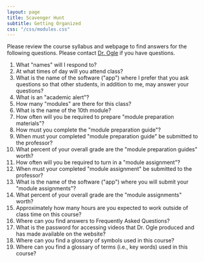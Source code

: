 ```yaml
---
layout: page
title: Scavenger Hunt
subtitle: Getting Organized
css: "/css/modules.css"
---
```


<div class="alert alert-warning">
Please review the course syllabus and webpage to find answers for the following questions. Please contact <a href="mailto:dogle@northland.edu">Dr. Ogle</a> if you have questions.
</div>

1. What "names" will I respond to?
1. At what times of day will you attend class?
1. What is the name of the software ("app") where I prefer that you ask questions so that other students, in addition to me, may answer your questions?
1. What is an "academic alert"?
1. How many "modules" are there for this class?
1. What is the name of the 10th module?
1. How often will you be required to prepare "module preparation materials"?
1. How must you complete the "module preparation guide"?
1. When must your completed "module preparation guide" be submitted to the professor?
1. What percent of your overall grade are the "module preparation guides" worth?
1. How often will you be required to turn in a "module assignment"?
1. When must your completed "module assignment" be submitted to the professor?
1. What is the name of the software ("app") where you will submit your "module assignments"?
1. What percent of your overall grade are the "module assignments" worth?
1. Approximately how many hours are you expected to work outside of class time on this course?
1. Where can you find answers to Frequently Asked Questions?
1. What is the password for accessing videos that Dr. Ogle produced and has made available on the website?
1. Where can you find a glossary of symbols used in this course?
1. Where can you find a glossary of terms (i.e., key words) used in this course?
